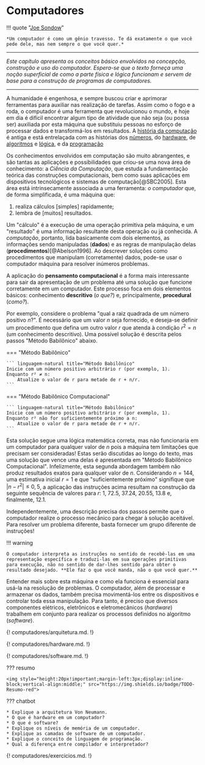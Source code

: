 # Computadores

!!! quote "[Joe Sondow](https://www.linkedin.com/in/joesondow)"

    *Um computador é como um gênio travesso. Te dá exatamente o que você pede dele, mas nem sempre o que você quer.*

---

*Este capítulo apresenta os conceitos básico envolvidos na concepção, construção e uso do computador. Espera-se que o texto forneça uma noção superficial de como a parte física e lógica funcionam e servem de base para a construção de programas de computadores.*

---

A humanidade é engenhosa, e sempre buscou criar e aprimorar ferramentas para auxiliar nas realização de tarefas. Assim como o fogo e a roda, o computador é uma ferramenta que revolucionou o mundo, e hoje em dia é difícil encontrar algum tipo de atividade que não seja (ou possa ser) auxiliada por esta máquina que substituiu pessoas no esforço de processar dados e transformá-los em resultados. A [história da computação](https://pt.wikipedia.org/wiki/Hist%C3%B3ria_da_computa%C3%A7%C3%A3o) é antiga e está entrelaçada com as histórias dos [números](http://pt.wikipedia.org/wiki/N%C3%BAmero#Hist.C3.B3ria_dos_n.C3.BAmeros), do [hardware](http://pt.wikipedia.org/wiki/Hardware#Hist.C3.B3ria_do_Hardware), de [algoritmos](http://pt.wikipedia.org/wiki/Algoritmo) e [lógica](http://pt.wikipedia.org/wiki/L%C3%B3gica_matem%C3%A1tica), e da [programação](http://pt.wikipedia.org/wiki/Linguagem_de_programa%C3%A7%C3%A3o#Hist.C3.B3ria)

Os conhecimentos envolvidos em computação são muito abrangentes, e são tantas as aplicações e possibilidades que criou-se uma nova área de conhecimento: a *Ciência da Computação*, que estuda a fundamentação teórica das construções computacionais, bem como suas aplicações em dispositivos tecnológicos e sistemas de computação[@SBC2005]. Esta área está intrinsecamente associada a uma ferramenta: *o computador* que, de forma simplificada, é uma máquina que:

1. realiza cálculos [simples] rapidamente;
1. lembra de [muitos] resultados.

Um "cálculo" é a execução de uma operação primitiva pela máquina, e um "resultado" é uma informação resultante desta operação ou já conhecida. A *computação*, portanto, lida basicamente com dois elementos, as informações sendo manipuladas (**dados**) e as regras de manipulação delas (**procedimentos**)[@Abelson1996]. Ao descrever soluções como procedimentos que manipulam (corretamente) dados, pode-se usar o computador máquina para resolver inúmeros problemas.

A aplicação do **pensamento computacional** é a forma mais interessante para sair da apresentação de um problema até uma solução que funcione corretamente em um computador. Este processo foca em dois elementos básicos: conhecimento **descritivo** (*o que?*) e, principalmente, **procedural** (*como?*).

Por exemplo, considere o problema "qual a raiz quadrada de um número positivo $n$?". É necessário que um valor $n$ seja fornecido, e deseja-se definir um procedimento que defina um outro valor $r$ que atenda à condição $r^2 = n$ (um conhecimento descritivo). Uma possível solução é descrita pelos passos "Método Babilônico" abaixo.

=== "Método Babilônico"

    ``` linguagem-natural title="Método Babilônico"
    Inicie com um número positivo arbitrário r (por exemplo, 1).
    Enquanto r² ≠ n:
        Atualize o valor de r para metade de r + n/r.
    ```

=== "Método Babilônico Computacional"

    ``` linguagem-natural title="Método Babilônico"
    Inicie com um número positivo arbitrário r (por exemplo, 1).
    Enquanto r² não for suficientemente próximo a n:
        Atualize o valor de r para metade de r + n/r.
    ```

Esta solução segue uma lógica matemática correta, mas não funcionaria em um computador para qualquer valor de $n$ pois a máquina tem limitações que precisam ser consideradas! Estas serão discutidas ao longo do texto, mas uma solução que vence uma delas é apresentada em "Método Babilônico Computacional". Infelizmente, esta segunda abordagem também não produz resultados exatos para qualquer valor de $n$. Considerando $n = 144$, uma estimativa inicial $r = 1$ e que "suficientemente próximo" signifique que $|n - r^2| \leq 0,5$, a aplicação das instruções acima resultam na construção da seguinte sequência de valores para $r$: 1, 72.5, 37.24, 20.55, 13.8 e, finalmente, 12.1.

Independentemente, uma descrição precisa dos passos permite que o computador realize o processo mecânico para chegar à solução aceitável. Para resolver um problema diferente, basta fornecer um grupo diferente de instruções!

!!! warning

    O computador interpreta as instruções no sentido de recebê-las em uma representação específica e traduzi-las em sua operações primitivas para execução, não no sentido de dar-lhes sentido para obter o resultado desejado. **Ele faz o que você manda, não o que você quer.**

Entender mais sobre esta máquina e como ela funciona é essencial para usá-la na resolução de problemas. O computador, além de processar e armazenar os dados, também precisa movimentá-los entre os dispositivos e controlar toda essa manipulação. Para tanto, é preciso que diversos componentes elétricos, eletrônicos e eletromecânicos (*hardware*) trabalhem em conjunto para realizar os processos definidos no algoritmo (*software*).

{! computadores/arquitetura.md. !}

{! computadores/hardware.md. !}

{! computadores/software.md. !}

??? resumo

    <img style="height:20px!important;margin-left:3px;display:inline-block;vertical-align:middle;" src="https://img.shields.io/badge/TODO-Resumo-red">

??? chatbot

    * Explique a arquitetura Von Neumann.
    * O que é hardware em um computador?
    * O que é software?
    * Explique os níveis de memória de um computador.
    * Explique as camadas de software de um computador.
    * Explique o conceito de linguagem de programação.
    * Qual a diferença entre compilador e interpretador?

{! computadores/exercicios.md. !}
